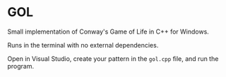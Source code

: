 # GOL

Small implementation of Conway's Game of Life in C++ for Windows.

Runs in the terminal with no external dependencies.

Open in Visual Studio, create your pattern in the `gol.cpp` file, and run the program.